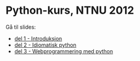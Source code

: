 # Python-kurs, NTNU 2012 

Gå til slides: 

* [del 1 - Introduksjon](http://bekkopen.github.com/BEKK-Python-Kurs/slides/del1.html)
* [del 2 - Idiomatisk python](http://bekkopen.github.com/BEKK-Python-Kurs/slides/del2.html)
* [del 3 - Webprogrammering med python](http://bekkopen.github.com/BEKK-Python-Kurs/slides/del3.html)
